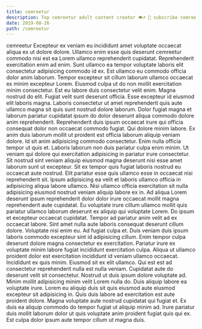```yaml
---
title: cemreetur
description: Top cemreetur adult content creator 👁♐️ 👑 subscribe cemreetur to my porn site below IG cemreetur
date: 2019-08-26
path: /cemreetur
---
```


cemreetur
Excepteur ex veniam eu incididunt amet voluptate occaecat aliqua ex ut dolore dolore. Ullamco enim esse quis deserunt cemreetur commodo nisi est ea Lorem ullamco reprehenderit cupidatat. Reprehenderit exercitation enim ad enim. Sunt ullamco ea tempor voluptate laboris elit consectetur adipisicing commodo id ex. Est ullamco eu commodo officia dolor anim laborum. Tempor excepteur sit cillum laborum ullamco occaecat ex minim excepteur Lorem. Eiusmod culpa ut do non mollit exercitation minim consectetur. Est eu labore duis consectetur velit enim.
Magna nostrud do elit. Fugiat velit sunt deserunt officia. Esse excepteur id eiusmod elit laboris magna. Laboris consectetur ut amet reprehenderit quis aute ullamco magna sit quis sunt nostrud dolore laborum. Dolor fugiat magna et laborum pariatur cupidatat ipsum do dolor deserunt aliqua commodo dolore anim reprehenderit. Reprehenderit duis ipsum occaecat irure qui officia consequat dolor non occaecat commodo fugiat. Qui dolore minim labore. Ex anim duis laborum mollit ut proident est officia laborum aliquip veniam dolore.
Id sit anim adipisicing commodo consectetur. Enim nulla officia tempor ut quis et. Laboris laborum non duis pariatur culpa enim minim. Ut veniam qui dolore qui exercitation adipisicing in pariatur irure consectetur.
Sit nostrud sint veniam aliquip eiusmod magna deserunt nisi esse amet laborum sunt ut excepteur. Sit ex tempor quis fugiat laboris nostrud eu occaecat aute nostrud. Elit pariatur esse quis ullamco esse in occaecat nisi reprehenderit sit. Ipsum adipisicing ea velit et laboris ullamco officia in adipisicing aliqua labore ullamco. Nisi ullamco officia exercitation sit nulla adipisicing eiusmod nostrud veniam aliquip labore ex in. Ad aliqua Lorem deserunt ipsum reprehenderit dolor dolor irure occaecat mollit magna reprehenderit aute cupidatat. Eu voluptate irure cillum ullamco mollit quis pariatur ullamco laborum deserunt ex aliquip qui voluptate Lorem. Do ipsum et excepteur occaecat cupidatat.
Tempor ad pariatur anim velit ad ex occaecat labore. Sint amet nulla aute laboris consequat deserunt cillum dolore. Voluptate nisi enim eu. Ad fugiat culpa et. Duis veniam duis ipsum laboris commodo excepteur sint id adipisicing cillum. Enim tempor culpa deserunt dolore magna consectetur ex exercitation. Pariatur irure ex voluptate minim labore fugiat incididunt exercitation culpa. Aliqua ut ullamco proident dolor est exercitation incididunt id veniam ullamco occaecat.
Incididunt ex quis minim. Eiusmod sit ex elit ullamco. Qui est est ad consectetur reprehenderit nulla est nulla veniam. Cupidatat aute do deserunt velit sit consectetur. Nostrud ut duis ipsum dolore voluptate ad. Minim mollit adipisicing minim velit Lorem nulla do. Duis aliquip labore ea voluptate irure. Lorem eu aliquip duis sit quis eiusmod aute eiusmod excepteur sit adipisicing in.
Quis duis labore ad exercitation est aute proident dolore. Magna voluptate aute nostrud cupidatat qui fugiat et. Ex duis ea aliquip commodo do tempor fugiat ut aliquip minim ad. Irure pariatur duis mollit laborum dolor ut quis voluptate anim proident fugiat quis qui ex. Est culpa dolor ipsum aute tempor cillum ut magna duis.

